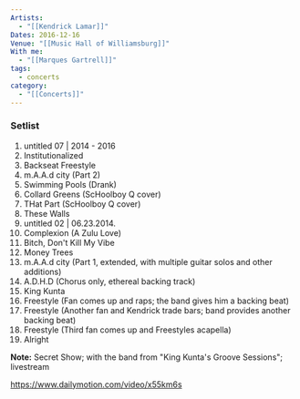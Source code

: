 ```yaml
---
Artists:
  - "[[Kendrick Lamar]]"
Dates: 2016-12-16
Venue: "[[Music Hall of Williamsburg]]"
With me:
  - "[[Marques Gartrell]]"
tags:
  - concerts
category:
  - "[[Concerts]]"
---
```


### Setlist
1. untitled 07 | 2014 - 2016
2. Institutionalized
3. Backseat Freestyle
4. m.A.A.d city (Part 2)
5. Swimming Pools (Drank)
6. Collard Greens (ScHoolboy Q cover)
7. THat Part (ScHoolboy Q cover)
8. These Walls
9. untitled 02 | 06.23.2014.
10. Complexion (A Zulu Love)
11. Bitch, Don't Kill My Vibe
12. Money Trees
13. m.A.A.d city (Part 1, extended, with multiple guitar solos and other additions)
14. A.D.H.D (Chorus only, ethereal backing track)
15. King Kunta
16. Freestyle (Fan comes up and raps; the band gives him a backing beat)
17. Freestyle (Another fan and Kendrick trade bars; band provides another backing beat)
18. Freestyle (Third fan comes up and Freestyles acapella)
19. Alright

**Note:** Secret Show; with the band from "King Kunta's Groove Sessions"; livestream

https://www.dailymotion.com/video/x55km6s